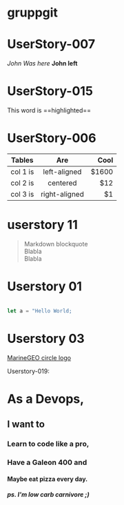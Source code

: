 
# gruppgit

# UserStory-007

*John Was here*
**John left**

# UserStory-015

This word is ==highlighted==


# UserStory-006


| Tables   |      Are      |  Cool |
|----------|:-------------:|------:|
| col 1 is |  left-aligned | $1600 |
| col 2 is |    centered   |   $12 |
| col 3 is | right-aligned |    $1 |


# userstory 11
   > Markdown blockquote  
   > Blabla  
   > Blabla  


# Userstory 01

```js

let a = "Hello World;

```
# Userstory 03

[MarineGEO circle logo](/assets/img/MarineGEO_logo.png "MarineGEO logo")

Userstory-019:
# As a Devops,
## I want to 
### Learn to code like a pro,
### Have a Galeon 400 and
#### Maybe eat pizza every day.
##### ps. I'm low carb carnivore ;) 

